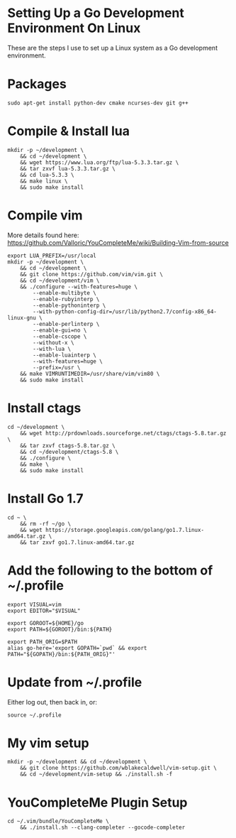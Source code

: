 # Setting Up a Go Development Environment On Linux

These are the steps I use to set up a Linux system as a Go development environment.


# Packages

    sudo apt-get install python-dev cmake ncurses-dev git g++

# Compile & Install lua

    mkdir -p ~/development \
        && cd ~/development \
        && wget https://www.lua.org/ftp/lua-5.3.3.tar.gz \
        && tar zxvf lua-5.3.3.tar.gz \
        && cd lua-5.3.3 \
        && make linux \
        && sudo make install

# Compile vim

More details found here: https://github.com/Valloric/YouCompleteMe/wiki/Building-Vim-from-source

    export LUA_PREFIX=/usr/local
    mkdir -p ~/development \
        && cd ~/development \
        && git clone https://github.com/vim/vim.git \
        && cd ~/development/vim \
        && ./configure --with-features=huge \
            --enable-multibyte \
            --enable-rubyinterp \
            --enable-pythoninterp \
            --with-python-config-dir=/usr/lib/python2.7/config-x86_64-linux-gnu \
            --enable-perlinterp \
            --enable-gui=no \
            --enable-cscope \
            --without-x \
            --with-lua \
            --enable-luainterp \
            --with-features=huge \
            --prefix=/usr \
        && make VIMRUNTIMEDIR=/usr/share/vim/vim80 \
        && sudo make install
    
# Install ctags

    cd ~/development \
        && wget http://prdownloads.sourceforge.net/ctags/ctags-5.8.tar.gz \
        && tar zxvf ctags-5.8.tar.gz \
        && cd ~/development/ctags-5.8 \
        && ./configure \
        && make \
        && sudo make install


# Install Go 1.7

    cd ~ \
        && rm -rf ~/go \
        && wget https://storage.googleapis.com/golang/go1.7.linux-amd64.tar.gz \
        && tar zxvf go1.7.linux-amd64.tar.gz


# Add the following to the bottom of ~/.profile

    export VISUAL=vim
    export EDITOR="$VISUAL"

    export GOROOT=${HOME}/go
    export PATH=${GOROOT}/bin:${PATH}

    export PATH_ORIG=$PATH
    alias go-here='export GOPATH=`pwd` && export PATH="${GOPATH}/bin:${PATH_ORIG}"'


# Update from ~/.profile

Either log out, then back in, or:

    source ~/.profile


# My vim setup

    mkdir -p ~/development && cd ~/development \
        && git clone https://github.com/wblakecaldwell/vim-setup.git \
        && cd ~/development/vim-setup && ./install.sh -f


# YouCompleteMe Plugin Setup

    cd ~/.vim/bundle/YouCompleteMe \
        && ./install.sh --clang-completer --gocode-completer

